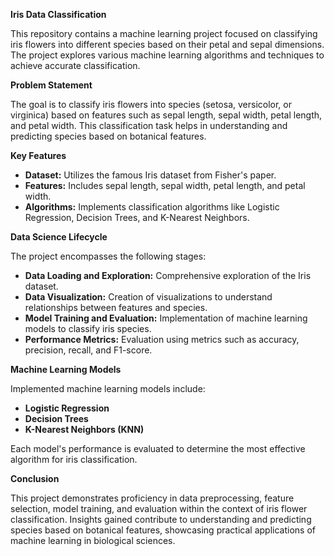 **Iris Data Classification**

This repository contains a machine learning project focused on classifying iris flowers into different species based on their petal and sepal dimensions. The project explores various machine learning algorithms and techniques to achieve accurate classification.

**Problem Statement**

The goal is to classify iris flowers into species (setosa, versicolor, or virginica) based on features such as sepal length, sepal width, petal length, and petal width. This classification task helps in understanding and predicting species based on botanical features.

**Key Features**

- **Dataset:** Utilizes the famous Iris dataset from Fisher's paper.
- **Features:** Includes sepal length, sepal width, petal length, and petal width.
- **Algorithms:** Implements classification algorithms like Logistic Regression, Decision Trees, and K-Nearest Neighbors.

**Data Science Lifecycle**

The project encompasses the following stages:

- **Data Loading and Exploration:** Comprehensive exploration of the Iris dataset.
- **Data Visualization:** Creation of visualizations to understand relationships between features and species.
- **Model Training and Evaluation:** Implementation of machine learning models to classify iris species.
- **Performance Metrics:** Evaluation using metrics such as accuracy, precision, recall, and F1-score.

**Machine Learning Models**

Implemented machine learning models include:

- **Logistic Regression**
- **Decision Trees**
- **K-Nearest Neighbors (KNN)**

Each model's performance is evaluated to determine the most effective algorithm for iris classification.

**Conclusion**

This project demonstrates proficiency in data preprocessing, feature selection, model training, and evaluation within the context of iris flower classification. Insights gained contribute to understanding and predicting species based on botanical features, showcasing practical applications of machine learning in biological sciences.
